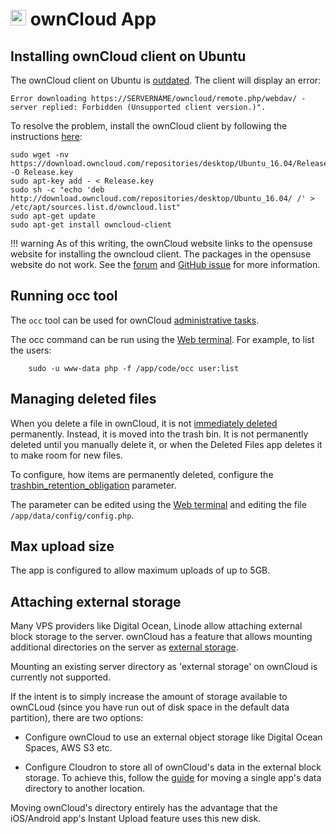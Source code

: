# <img src="/img/owncloud-logo.png" width="25px"> ownCloud App

## Installing ownCloud client on Ubuntu

The ownCloud client on Ubuntu is [outdated](https://bugs.launchpad.net/ubuntu/+source/owncloud-client/+bug/1718308).
The client will display an error:
```
Error downloading https://SERVERNAME/owncloud/remote.php/webdav/ - server replied: Forbidden (Unsupported client version.)".
```

To resolve the problem, install the ownCloud client by following the instructions [here](https://download.owncloud.com/repositories/desktop/download/):

```
sudo wget -nv https://download.owncloud.com/repositories/desktop/Ubuntu_16.04/Release.key -O Release.key
sudo apt-key add - < Release.key
sudo sh -c "echo 'deb http://download.owncloud.com/repositories/desktop/Ubuntu_16.04/ /' > /etc/apt/sources.list.d/owncloud.list"
sudo apt-get update
sudo apt-get install owncloud-client
```

!!! warning
    As of this writing, the ownCloud website links to the opensuse website for installing the owncloud client.
    The packages in the opensuse website do not work. See the [forum](https://central.owncloud.org/t/repository-bug-on-ubuntu-16-04/9546/7)
    and [GitHub issue](https://github.com/owncloud/client/issues/6034) for more information.

## Running occ tool

The `occ` tool can be used for ownCloud [administrative tasks](https://doc.owncloud.org/server/9.0/admin_manual/configuration_server/occ_command.html#using-the-occ-command).

The occ command can be run using the [Web terminal](/documentation/apps/#web-terminal). For example, to list the users:

```
    sudo -u www-data php -f /app/code/occ user:list
```

## Managing deleted files

When you delete a file in ownCloud, it is not [immediately deleted](https://doc.owncloud.org/server/9.0/user_manual/files/deleted_file_management.html) permanently. Instead, it is moved into the trash bin.
It is not permanently deleted until you manually delete it, or when the Deleted Files app deletes it to make room for
new files.

To configure, how items are permanently deleted, configure the [trashbin_retention_obligation](https://doc.owncloud.com/server/9.1/admin_manual/configuration_server/config_sample_php_parameters.html?highlight=trashbin_retention_obligation#deleted-items-trash-bin) parameter.

The parameter can be edited using the [Web terminal](/documentation/apps/#web-terminal) and editing the file
`/app/data/config/config.php`.

## Max upload size

The app is configured to allow maximum uploads of up to 5GB.

## Attaching external storage

Many VPS providers like Digital Ocean, Linode allow attaching external block storage to the server. ownCloud has a feature
that allows mounting additional directories on the server as [external storage](https://doc.owncloud.org/server/9.0/admin_manual/configuration_files/external_storage_configuration_gui.html).

Mounting an existing server directory as 'external storage' on ownCloud is currently not supported.

If the intent is to simply increase the amount of storage available to ownCLoud (since you have run out of disk
space in the default data partition), there are two options:

* Configure ownCloud to use an external object storage like Digital Ocean Spaces, AWS S3 etc.

* Configure Cloudron to store all of ownCloud's data in the external block storage. To achieve this, follow the
  [guide](/documentation/server/#moving-a-single-apps-data-directory-to-another-location) for
  moving a single app's data directory to another location.

Moving ownCloud's directory entirely has the advantage that the iOS/Android app's Instant Upload feature uses
this new disk.

